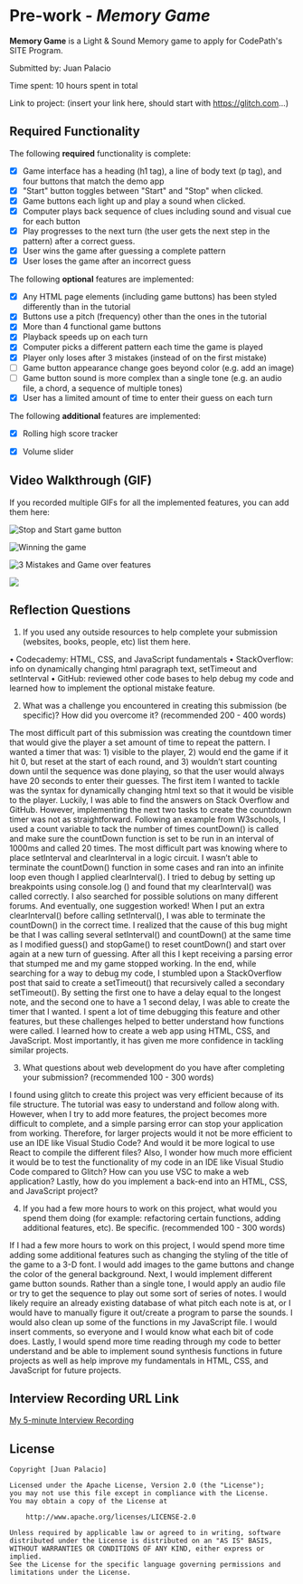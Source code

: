 # Pre-work - *Memory Game*

**Memory Game** is a Light & Sound Memory game to apply for CodePath's SITE Program. 

Submitted by: Juan Palacio

Time spent: 10 hours spent in total

Link to project: (insert your link here, should start with https://glitch.com...)

## Required Functionality

The following **required** functionality is complete:

* [x] Game interface has a heading (h1 tag), a line of body text (p tag), and four buttons that match the demo app
* [x] "Start" button toggles between "Start" and "Stop" when clicked. 
* [x] Game buttons each light up and play a sound when clicked. 
* [x] Computer plays back sequence of clues including sound and visual cue for each button
* [x] Play progresses to the next turn (the user gets the next step in the pattern) after a correct guess. 
* [x] User wins the game after guessing a complete pattern
* [x] User loses the game after an incorrect guess

The following **optional** features are implemented:

* [x] Any HTML page elements (including game buttons) has been styled differently than in the tutorial
* [x] Buttons use a pitch (frequency) other than the ones in the tutorial
* [x] More than 4 functional game buttons
* [x] Playback speeds up on each turn
* [x] Computer picks a different pattern each time the game is played
* [x] Player only loses after 3 mistakes (instead of on the first mistake)
* [ ] Game button appearance change goes beyond color (e.g. add an image)
* [ ] Game button sound is more complex than a single tone (e.g. an audio file, a chord, a sequence of multiple tones)
* [x] User has a limited amount of time to enter their guess on each turn

The following **additional** features are implemented:

* [x] Rolling high score tracker
* [x] Volume slider


## Video Walkthrough (GIF)

If you recorded multiple GIFs for all the implemented features, you can add them here:

![Stop and Start game button](https://i.imgur.com/SK73leq.gif)

![Winning the game](https://i.imgur.com/VNYLgsA.gif)


![3 Mistakes and Game over features](https://i.imgur.com/URRio2n.gif)

![](gif4-link-here)

## Reflection Questions
1. If you used any outside resources to help complete your submission (websites, books, people, etc) list them here. 

• Codecademy: HTML, CSS, and JavaScript fundamentals
• StackOverflow: info on dynamically changing html paragraph text, setTimeout and setInterval
• GitHub: reviewed other code bases to help debug my code and learned how to implement the optional mistake feature.


2. What was a challenge you encountered in creating this submission (be specific)? How did you overcome it? (recommended 200 - 400 words) 

The most difficult part of this submission was creating the countdown timer that would give the player a set amount of time to repeat the pattern. I wanted a timer that was: 1) visible to the player, 2) would end the game if it hit 0, but reset at the start of each round, and 3) wouldn’t start counting down until the sequence was done playing, so that the user would always have 20 seconds to enter their guesses. The first item I wanted to tackle was the syntax for dynamically changing html text so that it would be visible to the player. Luckily, I was able to find the answers on Stack Overflow and GitHub.  However, implementing the next two tasks to create the countdown timer was not as straightforward. Following an example from W3schools, I used a count variable to tack the number of times countDown() is called and make sure the countDown function is set to be run in an interval of 1000ms and called 20 times.  The most difficult part was knowing where to place setInterval and clearInterval in a logic circuit. I wasn’t able to terminate the countDown() function in some cases and ran into an infinite loop even though I applied clearInterval(). I tried to debug by setting up breakpoints using console.log () and found that my clearInterval() was called correctly. I also searched for possible solutions on many different forums. And eventually, one suggestion worked! When I put an extra clearInterval() before calling setInterval(), I was able to terminate the countDown() in the correct time. I realized that the cause of this bug might be that I was calling several setInterval() and countDown() at the same time as I modified guess() and stopGame() to reset countDown() and start over again at a new turn of guessing. After all this I kept receiving a parsing error that stumped me and my game stopped working. In the end, while searching for a way to debug my code, I stumbled upon a StackOverflow post that said to create a setTimeout() that recursively called a secondary setTimeout(). By setting the first one to have a delay equal to the longest note, and the second one to have a 1 second delay, I was able to create the timer that I wanted. I spent a lot of time debugging this feature and other features, but these challenges helped to better understand how functions were called. l learned how to create a web app using HTML, CSS, and JavaScript. Most importantly, it has given me more confidence in tackling similar projects.

3. What questions about web development do you have after completing your submission? (recommended 100 - 300 words) 

I found using glitch to create this project was very efficient because of its file structure. The tutorial was easy to understand and follow along with. However, when I try to add more features, the project becomes more difficult to complete, and a simple parsing error can stop your application from working. Therefore, for larger projects would it not be more efficient to use an IDE like Visual Studio Code? And would it be more logical to use React to compile the different files? Also, I wonder how much more efficient it would be to test the functionality of my code in an IDE like Visual Studio Code compared to Glitch? How can you use VSC to make a web application? Lastly, how do you implement a back-end into an HTML, CSS, and JavaScript project?

4. If you had a few more hours to work on this project, what would you spend them doing (for example: refactoring certain functions, adding additional features, etc). Be specific. (recommended 100 - 300 words) 

If I had a few more hours to work on this project, I would spend more time adding some additional features such as changing the styling of the title of the game to a 3-D font. I would add images to the game buttons and change the color of the general background. Next, I would implement different game button sounds. Rather than a single tone, I would apply an audio file or try to get the sequence to play out some sort of series of notes. I would likely require an already existing database of what pitch each note is at, or I would have to manually figure it out/create a program to parse the sounds. I would also clean up some of the functions in my JavaScript file. I would insert comments, so everyone and I would know what each bit of code does. Lastly, I would spend more time reading through my code to better understand and be able to implement sound synthesis functions in future projects as well as help improve my fundamentals in HTML, CSS, and JavaScript for future projects.


## Interview Recording URL Link

[My 5-minute Interview Recording](https://youtu.be/MghzrrQviHo)


## License

    Copyright [Juan Palacio]

    Licensed under the Apache License, Version 2.0 (the "License");
    you may not use this file except in compliance with the License.
    You may obtain a copy of the License at

        http://www.apache.org/licenses/LICENSE-2.0

    Unless required by applicable law or agreed to in writing, software
    distributed under the License is distributed on an "AS IS" BASIS,
    WITHOUT WARRANTIES OR CONDITIONS OF ANY KIND, either express or implied.
    See the License for the specific language governing permissions and
    limitations under the License.